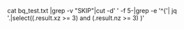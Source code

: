 cat bq_test.txt |grep -v "SKIP"|cut -d' ' -f 5-|grep -e '^{'| jq '.|select((.result.xz >= 3) and (.result.nz >= 3) )'

